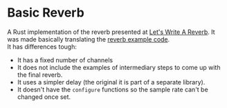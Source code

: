 # Basic Reverb

A Rust implementation of the reverb presented at [Let's Write A Reverb](https://youtu.be/6ZK2Goiyotk?si=7DKV5o-jFFr3YSP8). It was made basically translating the [reverb example code](https://github.com/Signalsmith-Audio/reverb-example-code).  
It has differences tough:

- It has a fixed number of channels
- It does not include the examples of intermediary steps to come up with the final reverb.
- It uses a simpler delay (the original it is part of a separate library).
- It doesn't have the `configure` functions so the sample rate can't be changed once set.
